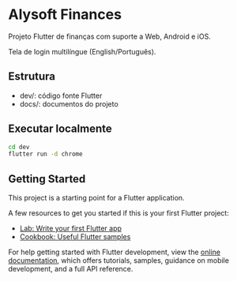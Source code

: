 # Alysoft Finances

Projeto Flutter de finanças com suporte a Web, Android e iOS.

Tela de login multilíngue (English/Português).

## Estrutura

- dev/: código fonte Flutter
- docs/: documentos do projeto

## Executar localmente

```bash
cd dev
flutter run -d chrome
```

## Getting Started

This project is a starting point for a Flutter application.

A few resources to get you started if this is your first Flutter project:

- [Lab: Write your first Flutter app](https://docs.flutter.dev/get-started/codelab)
- [Cookbook: Useful Flutter samples](https://docs.flutter.dev/cookbook)

For help getting started with Flutter development, view the
[online documentation](https://docs.flutter.dev/), which offers tutorials,
samples, guidance on mobile development, and a full API reference.
